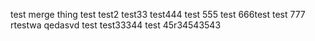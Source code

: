 test merge thing
test
test2
test33
test444
test 555
test 666test
test 777
rtestwa qedasvd
test
test33344
test 45r34543543
